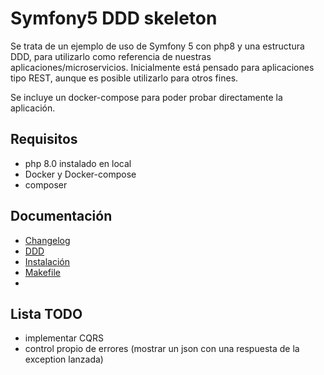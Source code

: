 # Symfony5 DDD skeleton
Se trata de un ejemplo de uso de Symfony 5 con php8 y una estructura DDD, para utilizarlo como referencia de nuestras
aplicaciones/microservicios. Inicialmente está pensado para aplicaciones tipo REST, aunque es posible utilizarlo para
otros fines.

Se incluye un docker-compose para poder probar directamente la aplicación. 

## Requisitos
- php 8.0 instalado en local
- Docker y Docker-compose
- composer

## Documentación
- [Changelog](docs/0_CHANGELOG.md)
- [DDD](docs/1_DDD.md)
- [Instalación](docs/2_INSTALACION.md)
- [Makefile](docs/3_MAKEFILE.md)
- 


## Lista TODO
- implementar CQRS
- control propio de errores (mostrar un json con una respuesta de la exception lanzada)